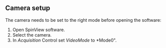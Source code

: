 ## Camera setup

The camera needs to be set to the right mode before opening the software:
1. Open SpinView software.
2. Select the camera.
3. In *Acquisition* Control set *VideoMode* to *Mode0".
